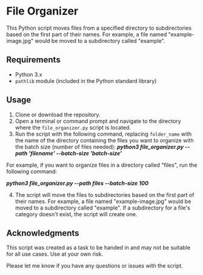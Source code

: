 # File Organizer

This Python script moves files from a specified directory to subdirectories based on the first part of their names. For example, a file named "example-image.jpg" would be moved to a subdirectory called "example".

## Requirements

- Python 3.x
- `pathlib` module (included in the Python standard library)

## Usage

1. Clone or download the repository.
2. Open a terminal or command prompt and navigate to the directory where the `file_organizer.py` script is located.
3. Run the script with the following command, replacing `folder_name` with the name of the directory containing the files you want to organize with the batch size (number of files needed):
**_python3 file_organizer.py --path 'filename' --batch-size 'batch-size'_**

For example, if you want to organize files in a directory called "files", run the following command:

**_python3 file_organizer.py --path files --batch-size 100_**


4. The script will move the files to subdirectories based on the first part of their names. For example, a file named "example-image.jpg" would be moved to a subdirectory called "example". If a subdirectory for a file's category doesn't exist, the script will create one.


## Acknowledgments

This script was created as a task to be handed in and may not be suitable for all use cases. Use at your own risk.

Please let me know if you have any questions or issues with the script.


